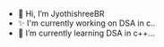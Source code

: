 - 👋 Hi, I’m JyothishreeBR
- ✨ I'm currently working on DSA in c..
- 🌱 I’m currently learning DSA in c++...
  

<!---
JyothishreeBR/JyothishreeBR is a ✨ special ✨ repository because its `README.md` (this file) appears on your GitHub profile.
You can click the Preview link to take a look at your changes.
--->
